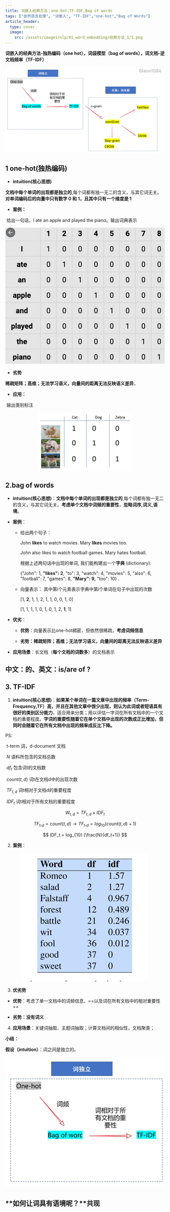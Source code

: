 ```yaml
---
title: 词嵌入经典方法：one-hot,TF-IDF,Bag of words
tags: ["自然语言处理", "词嵌入", "TF-IDF","one-hot","Bag of Words"]
article_header:
  type: cover
  image:
    src: /assets/images/nlp/01_word_embedding/经典方法_1/1.png
---
```






**词嵌入的经典方法-独热编码（one hot），词袋模型（bag of words），词文档-逆文档频率（TF-IDF）**

<div align=center> <img src="/assets/images/nlp/01_word_embedding/经典方法_1/1.png"/> </div>

## 1 one-hot(独热编码)

- **intuition(核心思想)**

​	**文档中每个单词的出现都是独立的**,每个词都有独一无二的含义，与其它词无关。**对单词编码后的向量中只有数字 0 和 1，且其中只有一个维度是 1**

- **案例：**

​	给出一句话，I ate an apple and played the piano。输出词典表示



<div align=center> <img src="/assets/images/nlp/01_word_embedding/经典方法_1/2.png"/> </div>

- **劣势**

​	**稀疏矩阵；高维；无法学习语义，向量间的距离无法反映语义差异**，

- **应用：**

​	输出类别标注

<div align=center> <img src="/assets/images/nlp/01_word_embedding/经典方法_1/3.png"/> </div>



## 2.bag of words

- **intuition(核心思想)**：**文档中每个单词的出现都是独立的**,每个词都有独一无二的含义，与其它词无关。**考虑单个文档中词频的重要性**，**忽略词序,词义,语境**。

- **案例**：

  - 给出两个句子：

    John **likes** to watch movies. Mary **likes** movies too.

    John also likes to watch football games. Mary hates football.

    根据上述两句话中出现的单词, 我们能构建出一个**字典** (dictionary):

    {"John": 1,  **"likes": 2**,  "to": 3,  "watch": 4,  "movies": 5,  "also": 6,  "football": 7,  "games": 8,  **"Mary": 9,**  "too": 10} .


  - 向量表示： 其中第i个元素表示字典中第i个单词在句子中出现的次数

    [1, **2**, 1, 1, 2, 1, 1, 0, 0, 1, 0]

    [1, 1, 1, 1, 0, 1, 0, 1, 2, **1**, 1]

- **优劣**：

  - **优势**：向量表示比one-hot稠密，但依然很稀疏，**考虑词频信息**

  - **劣势：稀疏矩阵；高维；无法学习语义，向量间的距离无法反映语义差异**

- **应用场景**：长文档（**每个文档的词数多**）的文档表示





## **中文：的、英文：is/are of  ?**



## 3. TF-IDF

1. **intuition(核心思想)**：**如果某个单词在一篇文章中出现的频率（Term-Frequency,TF）高，并且在其他文章中很少出现，则认为此词或者短语具有很好的类别区分能力**，适合用来分类；用以评估一字词在所有文档中的一个文档的重要程度。**字词的重要性随着它在单个文档中出现的次数成正比增加，但同时会随着它在所有文档中出现的频率成反比下降。**

PS:

​	 t-term 词，d-document 文档<br>

​	$N$ 语料所包含的文档总数<br>

​	$df_{t}$ 包含词t的文档数<br>

​	$count(t,d)$ 词t在文档d中的出现次数<br>

​	$TF_{t,d}$ 词t相对于文档d的重要程度<br>

​	$IDF_t$  词t相对于所有文档的重要程度<br>


$$
W_{t,d} = TF_{t,d} × IDF_t
$$


$$
TF_t,_d = count(t,d) → TF_t,_d = log_{10}(count(t,d)+1)
$$


$$
IDF_t = log_{10} (\frac{N}{df_t+1})
$$



2. **案例**：

<div align=center> <img src="/assets/images/nlp/01_word_embedding/经典方法_1/4.png"/> </div>

3. **优劣势**

- **优势**：考虑了单一文档中的词频信息、==以及词在所有文档中的相对重要性==

- **劣势：没有词义**

4. **应用场景**：关键词抽取、主题词抽取；计算文档间的相似性，文档聚类；





**小结：**

**假设（intuition）**：词之间是独立的。

<div align=center> <img src="/assets/images/nlp/01_word_embedding/经典方法_1/5.jpg"/> </div>



## **如何让词具有语境呢？**共现
































